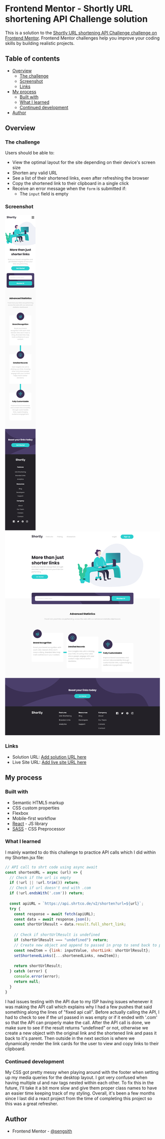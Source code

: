 # Frontend Mentor - Shortly URL shortening API Challenge solution

This is a solution to the [Shortly URL shortening API Challenge challenge on Frontend Mentor](https://www.frontendmentor.io/challenges/url-shortening-api-landing-page-2ce3ob-G). Frontend Mentor challenges help you improve your coding skills by building realistic projects. 

## Table of contents

- [Overview](#overview)
  - [The challenge](#the-challenge)
  - [Screenshot](#screenshot)
  - [Links](#links)
- [My process](#my-process)
  - [Built with](#built-with)
  - [What I learned](#what-i-learned)
  - [Continued development](#continued-development)
- [Author](#author)


## Overview

### The challenge

Users should be able to:

- View the optimal layout for the site depending on their device's screen size
- Shorten any valid URL
- See a list of their shortened links, even after refreshing the browser
- Copy the shortened link to their clipboard in a single click
- Receive an error message when the `form` is submitted if:
  - The `input` field is empty

### Screenshot

![](./screenshot.png)
![](./screenshot2.png)

### Links

- Solution URL: [Add solution URL here](https://github.com/Sengsith/short-url)
- Live Site URL: [Add live site URL here](https://ahreo-shorturl.netlify.app/)

## My process

### Built with

- Semantic HTML5 markup
- CSS custom properties
- Flexbox
- Mobile-first workflow
- [React](https://reactjs.org/) - JS library
- [SASS](https://sass-lang.com/) - CSS Preprocessor

### What I learned

I mainly wanted to do this challenge to practice API calls which I did within my Shorten.jsx file:

```js
// API call to shrt code using async await
const shortenURL = async (url) => {
  // Check if the url is empty
  if (!url || !url.trim()) return;
  // Check if url doesn't end with .com
  if (!url.endsWith('.com')) return;

  const apiURL = `https://api.shrtco.de/v2/shorten?url=${url}`;
  try {
    const response = await fetch(apiURL);
    const data = await response.json();
    const shortUrlResult = data.result.full_short_link;

    // Check if shortUrlResult is undefined
    if (shortUrlResult === "undefined") return;
    // Create new object and append to passed in prop to send back to parent so we can render out the link cards
    const newItem = {link: inputValue, shortLink: shortUrlResult};
    setShortenedLinks([...shortenedLinks, newItem]);  

    return shortUrlResult;
  } catch (error) {
    console.error(error);
    return null;
  }
}
```
I had issues testing with the API due to my ISP having issues whenever it was making the API call which explains why I had a few pushes that said something along the lines of "fixed api call". Before actually calling the API, I had to check to see if the url passed in was empty or if it ended with '.com' so that the API can properly make the call. After the API call is done, we make sure to see if the result returns "undefined" or not, otherwise we create a new object with the original link and the shortened link and pass it back to it's parent. Then outside in the next section is where we dynamically render the link cards for the user to view and copy links to their clipboard.

### Continued development

My CSS got pretty messy when playing around with the footer when setting up my media queries for the desktop layout. I got very confused when having multiple ul and nav tags nested within each other. To fix this in the future, I'll take it a bit more slow and give them proper class names to have an easier time keeping track of my styling. Overall, it's been a few months since I last did a react project from the time of completing this project so this was a great refresher.

## Author

- Frontend Mentor - [@sengsith](https://www.frontendmentor.io/profile/sengsith)
